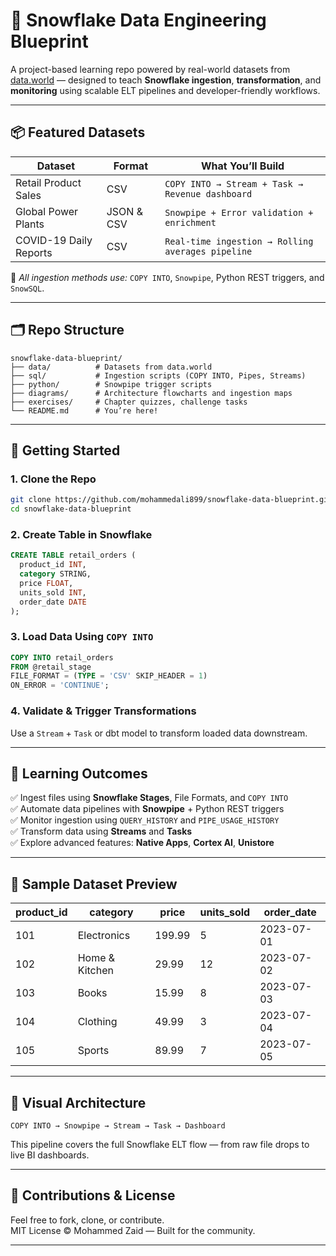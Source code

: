 
# 📘 Snowflake Data Engineering Blueprint

A project-based learning repo powered by real-world datasets from [data.world](https://data.world) — designed to teach **Snowflake ingestion**, **transformation**, and **monitoring** using scalable ELT pipelines and developer-friendly workflows.

---

## 📦 Featured Datasets

| Dataset                | Format       | What You’ll Build                                                   |
|------------------------|--------------|----------------------------------------------------------------------|
| Retail Product Sales   | CSV          | `COPY INTO → Stream + Task → Revenue dashboard`                     |
| Global Power Plants    | JSON & CSV   | `Snowpipe + Error validation + enrichment`                          |
| COVID-19 Daily Reports | CSV          | `Real-time ingestion → Rolling averages pipeline`                   |

🧪 *All ingestion methods use:* `COPY INTO`, `Snowpipe`, Python REST triggers, and `SnowSQL`.

---

## 🗂️ Repo Structure

```
snowflake-data-blueprint/
├── data/          # Datasets from data.world
├── sql/           # Ingestion scripts (COPY INTO, Pipes, Streams)
├── python/        # Snowpipe trigger scripts
├── diagrams/      # Architecture flowcharts and ingestion maps
├── exercises/     # Chapter quizzes, challenge tasks
└── README.md      # You’re here!
```

---

## 🚀 Getting Started

### 1. Clone the Repo
```bash
git clone https://github.com/mohammedali899/snowflake-data-blueprint.git
cd snowflake-data-blueprint
```

### 2. Create Table in Snowflake
```sql
CREATE TABLE retail_orders (
  product_id INT,
  category STRING,
  price FLOAT,
  units_sold INT,
  order_date DATE
);
```

### 3. Load Data Using `COPY INTO`
```sql
COPY INTO retail_orders
FROM @retail_stage
FILE_FORMAT = (TYPE = 'CSV' SKIP_HEADER = 1)
ON_ERROR = 'CONTINUE';
```

### 4. Validate & Trigger Transformations
Use a `Stream` + `Task` or dbt model to transform loaded data downstream.

---

## 🎯 Learning Outcomes

✅ Ingest files using **Snowflake Stages**, File Formats, and `COPY INTO`  
✅ Automate data pipelines with **Snowpipe** + Python REST triggers  
✅ Monitor ingestion using `QUERY_HISTORY` and `PIPE_USAGE_HISTORY`  
✅ Transform data using **Streams** and **Tasks**  
✅ Explore advanced features: **Native Apps**, **Cortex AI**, **Unistore**

---

## 🧪 Sample Dataset Preview

| product_id | category         | price   | units_sold | order_date  |
|------------|------------------|---------|------------|-------------|
| 101        | Electronics       | 199.99  | 5          | 2023-07-01  |
| 102        | Home & Kitchen    | 29.99   | 12         | 2023-07-02  |
| 103        | Books             | 15.99   | 8          | 2023-07-03  |
| 104        | Clothing          | 49.99   | 3          | 2023-07-04  |
| 105        | Sports            | 89.99   | 7          | 2023-07-05  |

---

## 🔁 Visual Architecture

```
COPY INTO → Snowpipe → Stream → Task → Dashboard
```

This pipeline covers the full Snowflake ELT flow — from raw file drops to live BI dashboards.

---

## 🙌 Contributions & License

Feel free to fork, clone, or contribute.  
MIT License © Mohammed Zaid — Built for the community.

---
